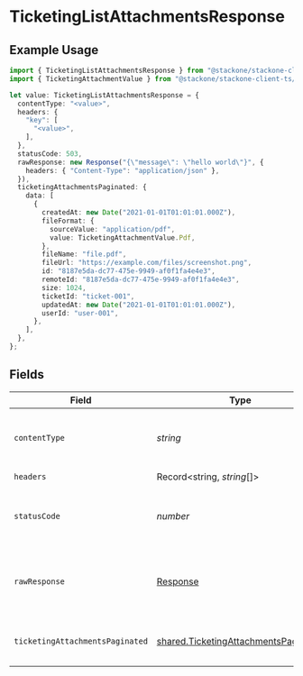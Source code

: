 # TicketingListAttachmentsResponse

## Example Usage

```typescript
import { TicketingListAttachmentsResponse } from "@stackone/stackone-client-ts/sdk/models/operations";
import { TicketingAttachmentValue } from "@stackone/stackone-client-ts/sdk/models/shared";

let value: TicketingListAttachmentsResponse = {
  contentType: "<value>",
  headers: {
    "key": [
      "<value>",
    ],
  },
  statusCode: 503,
  rawResponse: new Response("{\"message\": \"hello world\"}", {
    headers: { "Content-Type": "application/json" },
  }),
  ticketingAttachmentsPaginated: {
    data: [
      {
        createdAt: new Date("2021-01-01T01:01:01.000Z"),
        fileFormat: {
          sourceValue: "application/pdf",
          value: TicketingAttachmentValue.Pdf,
        },
        fileName: "file.pdf",
        fileUrl: "https://example.com/files/screenshot.png",
        id: "8187e5da-dc77-475e-9949-af0f1fa4e4e3",
        remoteId: "8187e5da-dc77-475e-9949-af0f1fa4e4e3",
        size: 1024,
        ticketId: "ticket-001",
        updatedAt: new Date("2021-01-01T01:01:01.000Z"),
        userId: "user-001",
      },
    ],
  },
};
```

## Fields

| Field                                                                                               | Type                                                                                                | Required                                                                                            | Description                                                                                         |
| --------------------------------------------------------------------------------------------------- | --------------------------------------------------------------------------------------------------- | --------------------------------------------------------------------------------------------------- | --------------------------------------------------------------------------------------------------- |
| `contentType`                                                                                       | *string*                                                                                            | :heavy_check_mark:                                                                                  | HTTP response content type for this operation                                                       |
| `headers`                                                                                           | Record<string, *string*[]>                                                                          | :heavy_check_mark:                                                                                  | N/A                                                                                                 |
| `statusCode`                                                                                        | *number*                                                                                            | :heavy_check_mark:                                                                                  | HTTP response status code for this operation                                                        |
| `rawResponse`                                                                                       | [Response](https://developer.mozilla.org/en-US/docs/Web/API/Response)                               | :heavy_check_mark:                                                                                  | Raw HTTP response; suitable for custom response parsing                                             |
| `ticketingAttachmentsPaginated`                                                                     | [shared.TicketingAttachmentsPaginated](../../../sdk/models/shared/ticketingattachmentspaginated.md) | :heavy_minus_sign:                                                                                  | The list of attachments was retrieved.                                                              |